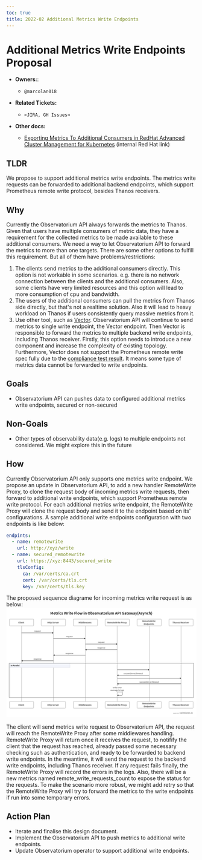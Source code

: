 ```yaml
---
toc: true
title: 2022-02 Additional Metrics Write Endpoints
---
```


# Additional Metrics Write Endpoints Proposal

* **Owners:**:
  * `@marcolan018`

* **Related Tickets:**
  * `<JIRA, GH Issues>`

* **Other docs:**
  * [Exporting Metrics To Additional Consumers in RedHat Advanced Cluster Management for Kubernetes](https://docs.google.com/document/d/1t7GodF4s_V5MtFtjTeiT0UFeQuu7cuSzz9-7FEENDsQ) (internal Red Hat link)

## TLDR

We propose to support additional metrics write endpoints. The metrics write requests can be forwarded to additional backend endpoints, which support Prometheus remote write protocol, besides Thanos receivers.

## Why
Currently the Observatorium API always forwards the metrics to Thanos. Given that users have multiple consumers of metric data, they have a requirement for the collected metrics to be made available to these additional consumers. We need a way to let Observatorium API to forward the metrics to more than one targets.
There are some other options to fulfill this requirement. But all of them have problems/restrictions:
1. The clients send metrics to the additional consumers directly. This option is not workable in some scenarios. e.g. there is no network connection between the clients and the additional consumers. Also, some clients have very limited resources and this option will lead to more consumption of cpu and bandwidth.
2. The users of the additional consumers can pull the metrics from Thanos side directly, but that's not a realtime solution. Also it will lead to heavy workload on Thanos if users consistently query massive metrics from it. 
3. Use other tool, such as [Vector](https://vector.dev/). Observatorium API will continue to send metrics to single write endpoint, the Vector endpoint. Then Vector is responsible to forward the metrics to multiple backend write endpoints, including Thanos receiver. Firstly, this option needs to introduce a new component and increase the complexity of existing topology. Furthermore, Vector does not support the Prometheus remote write spec fully due to the [compliance test result](https://prometheus.io/blog/2021/05/04/prometheus-conformance-remote-write-compliance/). It means some type of metrics data cannot be forwarded to write endpoints.

## Goals

* Observatorium API can pushes data to configured additional metrics write endpoints, secured or non-secured

## Non-Goals

* Other types of observability data(e.g. logs) to multiple endpoints not considered. We might explore this in the future

## How

Currently Observatorium API only supports one metrics write endpoint. We propose an update in Observatorium API, to add a new handler RemoteWrite Proxy, to clone the request body of incoming metrics write requests, then forward to additional write endpoints, which support Prometheus remote write protocol.
For each additional metrics write endpoint, the RemoteWrite Proxy will clone the request body and send it to the endpoint based on its' configurations. A sample additional write endpoints configuration with two endpoints is like below:
```yaml
endpints:
  - name: remotewrite
    url: http://xyz/write
  - name: secured_remotewrite
    url: https://xyz:8443/secured_write
    tlsConfig:
      ca: /var/certs/ca.crt
      cert: /var/certs/tls.crt
      key: /var/certs/tls.key
``` 
The proposed sequence diagrame for incoming metrics write request is as below: ![sequence-diagram](../../assets/additional-write-endpoints.png)

The client will send metrics write request to Observatorium API, the request will reach the RemoteWrite Proxy after some middlewares handling. RemoteWrite Proxy will return once it receives the request, to notifify the client that the request has reached, already passed some necessary checking such as authentication, and ready to be forwarded to backend write endpoints. In the meantime, it will send the request to the backend write endpoints, including Thanos receiver. If any request fails finally, the RemoteWrite Proxy will record the errors in the logs. Also, there will be a new metrics named remote_write_requests_count to expose the status for the requests. To make the scenario more robust, we might add retry so that the RemoteWrite Proxy will try to forward the metrics to the write endpoints if run into some temporary errors.

## Action Plan

* Iterate and finalise this design document.
* Implement the Observatorium API to push metrics to additional write endpoints.
* Update Observatorium operator to support additional write endpoints.
